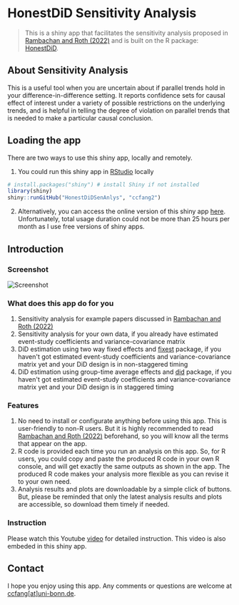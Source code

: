 # HonestDiD Sensitivity Analysis
> This is a shiny app that facilitates the sensitivity analysis proposed in [Rambachan and Roth (2022)](https://jonathandroth.github.io/assets/files/HonestParallelTrends_Main.pdf) and is built on the R package: [HonestDiD](https://github.com/asheshrambachan/HonestDiD).

## About Sensitivity Analysis

This is a useful tool when you are uncertain about if parallel trends hold in your difference-in-difference setting. It reports confidence sets for causal effect of interest under a variety of possible restrictions on the underlying trends, and is helpful in telling the degree of violation on parallel trends that is needed to make a particular causal conclusion.

## Loading the app

There are two ways to use this shiny app, locally and remotely.

1. You could run this shiny app in [RStudio](https://posit.co) locally

```r
# install.packages("shiny") # install Shiny if not installed
library(shiny)
shiny::runGitHub("HonestDiDSenAnlys", "ccfang2")
```

2. Alternatively, you can access the online version of this shiny app [here](). Unfortunately, total usage duration could not be more than 25 hours per month as I use free versions of shiny apps.

## Introduction

### Screenshot
![Screenshot](https://user-images.githubusercontent.com/100428466/202920286-44f022f2-ca89-406f-8801-763e4df67519.gif)

### What does this app do for you
1. Sensitivity analysis for example papers discussed in [Rambachan and Roth (2022)](https://jonathandroth.github.io/assets/files/HonestParallelTrends_Main.pdf)
2. Sensitivity analysis for your own data, if you already have estimated event-study coefficients and variance-covariance matrix
3. DiD estimation using two way fixed effects and [fixest](https://github.com/lrberge/fixest) package, if you haven't got estimated event-study coefficients and variance-covariance matrix yet and your DiD design is in non-staggered timing
4. DiD estimation using group-time average effects and [did](https://github.com/bcallaway11/did#difference-in-differences-) package, if you haven't got estimated event-study coefficients and variance-covariance matrix yet and your DiD design is in staggered timing

### Features
1. No need to install or configurate anything before using this app. This is user-friendly to non-R users. But it is highly recommended to read [Rambachan and Roth (2022)](https://jonathandroth.github.io/assets/files/HonestParallelTrends_Main.pdf) beforehand, so you will know all the terms that appear on the app.
2. R code is provided each time you run an analysis on this app. So, for R users, you could copy and paste the produced R code in your own R console, and will get exactly the same outputs as shown in the app. The produced R code makes your analysis more flexible as you can revise it to your own need.
3. Analysis results and plots are downloadable by a simple click of buttons. But, please be reminded that only the latest analysis results and plots are accessible, so download them timely if needed.

### Instruction
Please watch this Youtube [video]() for detailed instruction. This video is also embeded in this shiny app.

## Contact
I hope you enjoy using this app. Any comments or questions are welcome at [ccfang[at]uni-bonn.de](mailto:ccfang@uni-bonn.de).
